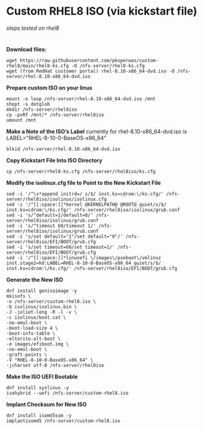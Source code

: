 # Custom RHEL8 ISO (via kickstart file) 
*steps tested on rhel8*
#


**Download files:**
```
wget https://raw.githubusercontent.com/pkoperwas/custom-rhel8/main/rhel8-ks.cfg -O /nfs-server/rhel8-ks.cfg
wget (from RedHat customer portal) rhel-8.10-x86_64-dvd.iso -O /nfs-server/rhel-8.10-x86_64-dvd.iso
```

**Prepare custom ISO on your linux**
```
mount -o loop /nfs-server/rhel-8.10-x86_64-dvd.iso /mnt
shopt -s dotglob
mkdir /nfs-server/rhel8iso
cp -pvRf /mnt/* /nfs-server/rhel8iso
umount /mnt
```

**Make a Note of the ISO’s Label**  currently for rhel-8.10-x86_64-dvd.iso is LABEL="RHEL-8-10-0-BaseOS-x86_64"
```
blkid /nfs-server/rhel-8.10-x86_64-dvd.iso
```

**Copy Kickstart File Into ISO Directory**
```
cp /nfs-server/rhel8-ks.cfg /nfs-server/rhel8iso/ks.cfg
```

**Modify the isolinux.cfg file to Point to the New Kickstart File**
```
sed -i '/^\s*append initrd=/ s/$/ inst.ks=cdrom:\/ks.cfg/' /nfs-server/rhel8iso/isolinux/isolinux.cfg
sed -i '/^[[:space:]]*kernel @KERNELPATH@ @ROOT@ quiet/s/$/ inst.ks=cdrom:\/ks.cfg/' /nfs-server/rhel8iso/isolinux/grub.conf
sed -i 's/^default=1/default=0/' /nfs-server/rhel8iso/isolinux/grub.conf
sed -i 's/^timeout 60/timeout 1/' /nfs-server/rhel8iso/isolinux/grub.conf
sed -i 's/set default="1"/set default="0"/' /nfs-server/rhel8iso/EFI/BOOT/grub.cfg
sed -i 's/set timeout=60/set timeout=1/' /nfs-server/rhel8iso/EFI/BOOT/grub.cfg
sed -i '/^[[:space:]]*linuxefi \/images\/pxeboot\/vmlinuz inst.stage2=hd:LABEL=RHEL-8-10-0-BaseOS-x86_64 quiet/s/$/ inst.ks=cdrom:\/ks.cfg/' /nfs-server/rhel8iso/EFI/BOOT/grub.cfg

```

**Generate the New ISO**
```
dnf install genisoimage -y
mkisofs \
-o /nfs-server/custom-rhel8.iso \
-b isolinux/isolinux.bin \
-J -joliet-long -R -l -v \
-c isolinux/boot.cat \
-no-emul-boot \
-boot-load-size 4 \
-boot-info-table \
-eltorito-alt-boot \
-e images/efiboot.img \
-no-emul-boot \
-graft-points \
-V "RHEL-8-10-0-BaseOS-x86_64" \
-jcharset utf-8 /nfs-server/rhel8iso
```

**Make the ISO UEFI Bootable**
```
dnf install syslinux -y
isohybrid --uefi /nfs-server/custom-rhel8.iso
```

**Implant Checksum for New ISO**
```
dnf install isomd5sum -y
implantisomd5 /nfs-server/custom-rhel8.iso
```

